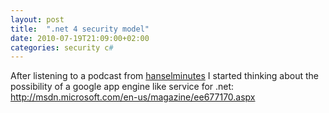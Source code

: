 ```yaml
---
layout: post
title:  ".net 4 security model"
date: 2010-07-19T21:09:00+02:00
categories: security c#
---
```


After listening to a podcast from <a href="http://www.hanselminutes.com/default.aspx?showID=214">hanselminutes</a> I started thinking about the possibility of a google app engine like service for .net:<br>
http://msdn.microsoft.com/en-us/magazine/ee677170.aspx
<div style="clear: both;"></div>